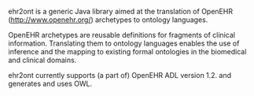 ehr2ont is a generic Java library aimed at the translation of OpenEHR (http://www.openehr.org/) archetypes to ontology languages.

OpenEHR archetypes are reusable definitions for fragments of clinical information. Translating them to ontology languages enables the use of inference and the mapping to existing formal ontologies in the biomedical and clinical domains.

ehr2ont currently supports (a part of) OpenEHR ADL version 1.2. and generates and uses OWL.